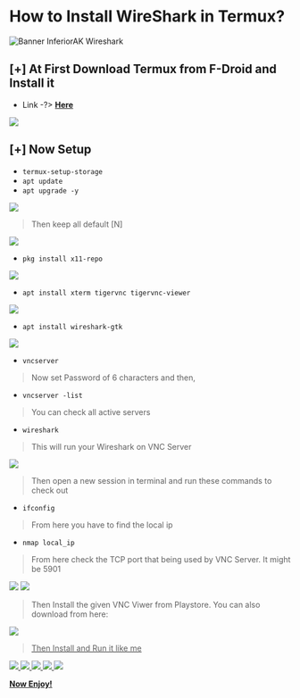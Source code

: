 # How to Install WireShark in Termux?
<img src="assets/banner_wit.jpg" align="center" alt="Banner InferiorAK Wireshark">

## [+] At First Download Termux from F-Droid and Install it
- Link -?> <a href="https://f-droid.org/en/packages/com.termux/" target="_blank">**Here**</a>
<img src="assets/ss1.JPG">

## [+] Now Setup
- ` termux-setup-storage `
- ` apt update `
- ` apt upgrade -y `

<img src="assets/ss2.JPG">

> Then keep all default [N]

<img src="assets/ss3.JPG">

- ` pkg install x11-repo `

<img src="assets/ss4.JPG">

- ` apt install xterm tigervnc tigervnc-viewer `

<img src="assets/ss5.JPG">

- ` apt install wireshark-gtk `

<img src="assets/ss6.JPG">

- ` vncserver `
> Now set Password of 6 characters and then,

- ` vncserver -list `
> You can check all active servers

- ` wireshark `
> This will run your Wireshark on VNC Server

<img src="assets/ss7.JPG">

> Then open a new session in terminal and run these commands to check out
- ` ifconfig `
> From here you have to find the local ip

- ` nmap local_ip `
> From here check the TCP port that being used by VNC Server. It might be 5901

<img src="assets/ss8.JPG">
<img src="assets/ss9.JPG">

> Then Install the given VNC Viwer from Playstore. You can also download from here: <a href="https://github.com/InferiorAK/wireshark-installation-termux/blob/main/VNC%20Viewer_4.1.0.49169.apk">
 
<img src="assets/ss10.png">

> Then Install and Run it like me
  
<img src="assets/ss11.png">
<img src="assets/ss12.jpg">
<img src="assets/ss13.png">
<img src="assets/ss14.jpg">
<img src="assets/ss15.png">

**Now Enjoy!**
